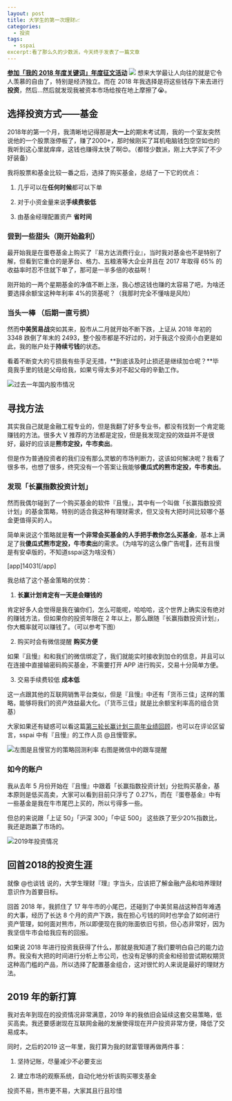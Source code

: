 ```yaml
---
layout: post
title: 大学生的第一次理财📈
categories:
  - 投资
tags:
  - sspai
excerpt:看了那么久的少数派，今天终于发表了一篇文章
---
```


[**参加「我的 2018 年度关键词」年度征文活动**](https://sspai.com/write?article_id=52808)
![](https://images.unsplash.com/photo-1545647274-96644da34363?ixlib=rb-1.2.1&ixid=eyJhcHBfaWQiOjEyMDd9&auto=format&fit=crop&w=1903&q=80)
想来大学最让人向往的就是它令人羡慕的自由了，特别是经济独立。而在 2018 年我选择是将这些钱存下来去进行**投资**，然后...然后就发现我被资本市场给按在地上摩擦了😭。

## 选择投资方式——基金

2018年的第一个月，我清晰地记得那是**大一上**的期末考试周，我的一个室友突然说他的一个股票涨停板了，赚了2000+，那时候刚买了耳机电脑钱包空空如也的我听到这心里就痒痒，这钱也赚得太快了啊😍。（都怪少数派，刚上大学买了不少好装备）

我将股票和基金比较一番之后，选择了购买基金，总结了一下它的优点：

1.  几乎可以在**任何时候**都可以下单

2. 对于小资金量来说**手续费极低**

3. 由基金经理配置资产 **省时间**

### 尝到一些甜头（刚开始盈利）

最开始我是在蛋卷基金上购买了『易方达消费行业』，当时我对基金也不是特别了解，但看到它重仓的是茅台、格力、五粮液等大企业并且在 2017 年取得 65% 的收益率时忍不住就下单了，那可是一半多倍的收益啊！

刚开始的一两个星期基金的净值不断上涨，我心想这钱也赚的太容易了吧，为啥还要选择余额宝这种年利率 4%的货基呢？（我那时完全不懂啥是风险）

### 当头一棒 （后期一直亏损）

然而**中美贸易战**突如其来，股市从二月就开始不断下跌，上证从 2018 年初的 3348 跌倒了年末的 2493，整个股市都是不好过的，对于我这个投资小白更是如此，我的账户处于**持续亏钱**的状态。

看着不断变大的亏损我有些手足无措，**到底该及时止损还是继续加仓呢？**毕竟我手里的钱是父母给我，如果亏得太多对不起父母的辛勤工作。

![过去一年国内股市情况](https://i.loli.net/2019/02/03/5c56ad480f918.png)

## 寻找方法

其实我自己就是金融工程专业的，但是我翻了好多专业书，都没有找到一个肯定能赚钱的方法。很多大 V 推荐的方法都是定投，但是我发现定投的效益并不是很好，最好的应该是**熊市定投，牛市卖出**。

但是作为普通投资者的我们没有那么灵敏的市场判断力，这该如何解决呢？我看了很多书，也想了很多，终究没有一个答案让我能够**傻瓜式的熊市定投，牛市卖出**。

### 发现「长赢指数投资计划」

然而我偶尔碰到了一个购买基金的软件『且慢』，其中有一个叫做「长赢指数投资计划」的基金策略，特别的适合我这种有理财需求，但又没有大把时间比较哪个基金更值得买的人。

简单来说这个策略就是**有一个非常会买基金的人手把手教你怎么买基金**，基本上满足了我**傻瓜式熊市定投，牛市卖出**的需求。（为啥写的这么像广告呢🤦‍，还有且慢是有安卓版的，不知道sspai这为啥没有）

[app]14031[/app]

我总结了这个基金策略的优势：

1. **长赢计划肯定有一天是会赚钱的**

肯定好多人会觉得是我在骗你们，怎么可能呢，哈哈哈，这个世界上确实没有绝对的赚钱方法，但如果你的投资年限在 2 年以上，那么跟随『长赢指数投资计划』，你大概率就可以赚钱了。（可以参考下图）

2. 购买时会有微信提醒 **购买方便**

如果『且慢』和和我们的微信绑定了，我们就能实时接收到加仓的信息，并且可以在连接中直接输密码购买基金，不需要打开 APP 进行购买，交易十分简单方便。

3. 交易手续费较低 **成本低**

这一点跟其他的互联网销售平台类似，但是『且慢』中还有「货币三佳」这样的策略，能够将我们的资产效益最大化。（「货币三佳」就是比余额宝利率高的组合货基）

大家如果还有疑惑可以看这篇[第三轮长赢计划三周年业绩回顾](https://mp.weixin.qq.com/s?__biz=MzIxOTYxNTY4MQ==&mid=2247488857&idx=1&sn=37b20f9692b58082460126df8889d1db&chksm=97d9cdf7a0ae44e1b5c8f6312fee189a8f1ed509222222aeb187e10a77d4a7cc62b2bb5f4d41#rd)，也可以在评论区留言，sspai 中有『且慢』的工作人员 @且慢管家。

![左图是且慢官方的策略回测利率 右图是微信中的跟车提醒](https://i.loli.net/2019/02/03/5c56d78fc7f1e.png)

### 如今的账户

我从去年 5 月份开始在『且慢』中跟着「长赢指数投资计划」分批购买基金，基本原则是低买高卖，大家可以看到目前只浮亏了 0.27%，而在『蛋卷基金』中有一些基金是我在牛市尾巴上买的，所以亏得多一些。

但总的来说跟「上证 50」「沪深 300」「中证 500」 这些跌了至少20%指数比，我还是跑赢了市场的。

![2019年投资情况](https://i.loli.net/2019/02/03/5c569a5495e26.png)

## 回首2018的投资生涯

就像 @也谈钱 说的，大学生理财『理』字当头，应该把了解金融产品和培养理财意识作为首要目标。

回首 2018 年，我抓住了 17 年牛市的小尾巴，还碰到了中美贸易战这种百年难遇的大事，经历了长达 8 个月的资产下跌，我在担心亏钱的同时也学会了如何进行资产管理，如何面对熊市，所以即便现在我的账面依旧亏损，但心态非常好，因为我坚信牛市会给我应有的回报。  

如果说 2018 年进行投资我获得了什么，那就是我知道了我们要明白自己的能力边界。我没有大把的时间进行分析上市公司，也没有足够的资金和经验尝试期权期货这种高门槛的产品，所以选择了配置基金组合，这对很忙的人来说是最好的理财方法。

## 2019 年的新打算

我对去年到现在的投资情况非常满意，2019 年的我依旧会延续这套交易策略，低买高卖。我还要感谢现在互联网金融的发展使得现在开户投资非常方便，降低了交易成本。

同时，之后的2019 这一年里，我打算为我的财富管理再做两件事：

  1. 坚持记账，尽量减少不必要支出

  2. 建立市场的观察系统，自动化地分析该购买哪支基金

投资不易，熊市更不易，大家其且行且珍惜
